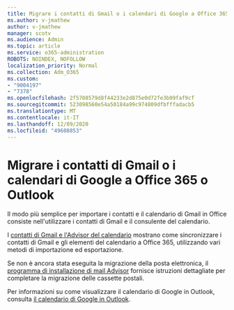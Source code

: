 ```yaml
---
title: Migrare i contatti di Gmail o i calendari di Google a Office 365 o Outlook
ms.author: v-jmathew
author: v-jmathew
manager: scotv
ms.audience: Admin
ms.topic: article
ms.service: o365-administration
ROBOTS: NOINDEX, NOFOLLOW
localization_priority: Normal
ms.collection: Adm_O365
ms.custom:
- "9004197"
- "7378"
ms.openlocfilehash: 2f5708579d8f44233e2d875e0d72fe3b09faf9cf
ms.sourcegitcommit: 523098560e54a50184a99c974809dfbfffadacb5
ms.translationtype: MT
ms.contentlocale: it-IT
ms.lasthandoff: 12/09/2020
ms.locfileid: "49608853"
---
```

# <a name="migrate-gmail-contacts-or-google-calendars-to-office-365-or-outlook"></a>Migrare i contatti di Gmail o i calendari di Google a Office 365 o Outlook

Il modo più semplice per importare i contatti e il calendario di Gmail in Office consiste nell'utilizzare i contatti di Gmail e il consulente del calendario.

I [contatti di Gmail e l'Advisor del calendario](https://go.microsoft.com/fwlink/?linkid=2134386) mostrano come sincronizzare i contatti di Gmail e gli elementi del calendario a Office 365, utilizzando vari metodi di importazione ed esportazione.

Se non è ancora stata eseguita la migrazione della posta elettronica, il [programma di installazione di mail Advisor](https://go.microsoft.com/fwlink/?linkid=2133951) fornisce istruzioni dettagliate per completare la migrazione delle cassette postali.

Per informazioni su come visualizzare il calendario di Google in Outlook, consulta [il calendario di Google in Outlook](https://go.microsoft.com/fwlink/?linkid=2083939).
